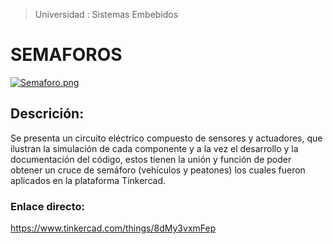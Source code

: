 >Universidad : Sistemas Embebidos

# SEMAFOROS

[![Semaforo.png](https://i.postimg.cc/tgnb96Qb/Semaforo.png)](https://postimg.cc/XZWm8pY1)

## Descrición:
Se presenta un circuito eléctrico compuesto de sensores y actuadores, que ilustran la simulación de cada componente y a la vez el desarrollo y la documentación del código, estos tienen la unión y función de poder obtener un cruce de semáforo (vehículos y peatones) los cuales fueron aplicados en la plataforma Tinkercad. 

### Enlace directo:
https://www.tinkercad.com/things/8dMy3vxmFep

